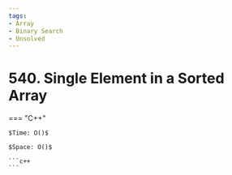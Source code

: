 ```yaml
---
tags:
- Array
- Binary Search
- Unsolved
---
```



# 540. Single Element in a Sorted Array

=== "C++"

    $Time: O()$

    $Space: O()$

    ```c++
    ```